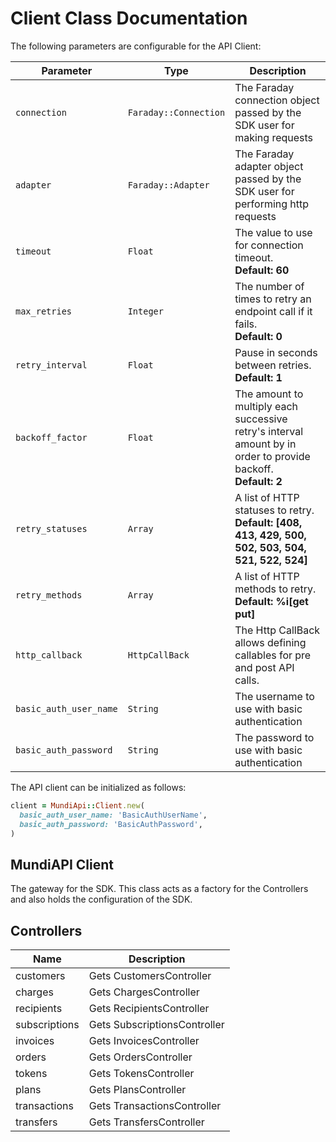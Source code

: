 
# Client Class Documentation

The following parameters are configurable for the API Client:

| Parameter | Type | Description |
|  --- | --- | --- |
| `connection` | `Faraday::Connection` | The Faraday connection object passed by the SDK user for making requests |
| `adapter` | `Faraday::Adapter` | The Faraday adapter object passed by the SDK user for performing http requests |
| `timeout` | `Float` | The value to use for connection timeout. <br> **Default: 60** |
| `max_retries` | `Integer` | The number of times to retry an endpoint call if it fails. <br> **Default: 0** |
| `retry_interval` | `Float` | Pause in seconds between retries. <br> **Default: 1** |
| `backoff_factor` | `Float` | The amount to multiply each successive retry's interval amount by in order to provide backoff. <br> **Default: 2** |
| `retry_statuses` | `Array` | A list of HTTP statuses to retry. <br> **Default: [408, 413, 429, 500, 502, 503, 504, 521, 522, 524]** |
| `retry_methods` | `Array` | A list of HTTP methods to retry. <br> **Default: %i[get put]** |
| `http_callback` | `HttpCallBack` | The Http CallBack allows defining callables for pre and post API calls. |
| `basic_auth_user_name` | `String` | The username to use with basic authentication |
| `basic_auth_password` | `String` | The password to use with basic authentication |

The API client can be initialized as follows:

```ruby
client = MundiApi::Client.new(
  basic_auth_user_name: 'BasicAuthUserName',
  basic_auth_password: 'BasicAuthPassword',
)
```

## MundiAPI Client

The gateway for the SDK. This class acts as a factory for the Controllers and also holds the configuration of the SDK.

## Controllers

| Name | Description |
|  --- | --- |
| customers | Gets CustomersController |
| charges | Gets ChargesController |
| recipients | Gets RecipientsController |
| subscriptions | Gets SubscriptionsController |
| invoices | Gets InvoicesController |
| orders | Gets OrdersController |
| tokens | Gets TokensController |
| plans | Gets PlansController |
| transactions | Gets TransactionsController |
| transfers | Gets TransfersController |

